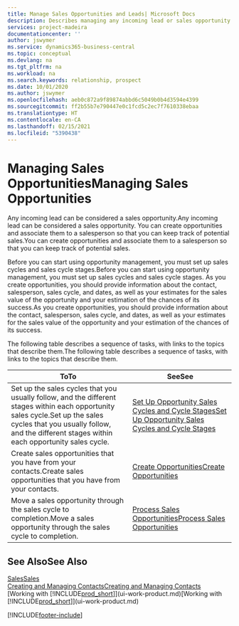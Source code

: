 ```yaml
---
title: Manage Sales Opportunities and Leads| Microsoft Docs
description: Describes managing any incoming lead or sales opportunity in Business Central,  and associating the opportunity with a salesperson to keep track of potential sales.
services: project-madeira
documentationcenter: ''
author: jswymer
ms.service: dynamics365-business-central
ms.topic: conceptual
ms.devlang: na
ms.tgt_pltfrm: na
ms.workload: na
ms.search.keywords: relationship, prospect
ms.date: 10/01/2020
ms.author: jswymer
ms.openlocfilehash: aeb0c872a9f89874abbd6c5049b0b4d3594e4399
ms.sourcegitcommit: ff2b55b7e790447e0c1fcd5c2ec7f7610338ebaa
ms.translationtype: HT
ms.contentlocale: en-CA
ms.lasthandoff: 02/15/2021
ms.locfileid: "5390438"
---
```

# <a name="managing-sales-opportunities"></a><span data-ttu-id="bed08-103">Managing Sales Opportunities</span><span class="sxs-lookup"><span data-stu-id="bed08-103">Managing Sales Opportunities</span></span>
<span data-ttu-id="bed08-104">Any incoming lead can be considered a sales opportunity.</span><span class="sxs-lookup"><span data-stu-id="bed08-104">Any incoming lead can be considered a sales opportunity.</span></span> <span data-ttu-id="bed08-105">You can create opportunities and associate them to a salesperson so that you can keep track of potential sales.</span><span class="sxs-lookup"><span data-stu-id="bed08-105">You can create opportunities and associate them to a salesperson so that you can keep track of potential sales.</span></span>

<span data-ttu-id="bed08-106">Before you can start using opportunity management, you must set up sales cycles and sales cycle stages.</span><span class="sxs-lookup"><span data-stu-id="bed08-106">Before you can start using opportunity management, you must set up sales cycles and sales cycle stages.</span></span> <span data-ttu-id="bed08-107">As you create opportunities, you should provide information about the contact, salesperson, sales cycle, and dates, as well as your estimates for the sales value of the opportunity and your estimation of the chances of its success.</span><span class="sxs-lookup"><span data-stu-id="bed08-107">As you create opportunities, you should provide information about the contact, salesperson, sales cycle, and dates, as well as your estimates for the sales value of the opportunity and your estimation of the chances of its success.</span></span>

<span data-ttu-id="bed08-108">The following table describes a sequence of tasks, with links to the topics that describe them.</span><span class="sxs-lookup"><span data-stu-id="bed08-108">The following table describes a sequence of tasks, with links to the topics that describe them.</span></span>

| <span data-ttu-id="bed08-109">To</span><span class="sxs-lookup"><span data-stu-id="bed08-109">To</span></span> | <span data-ttu-id="bed08-110">See</span><span class="sxs-lookup"><span data-stu-id="bed08-110">See</span></span> |
| --- | --- |
| <span data-ttu-id="bed08-111">Set up the sales cycles that you usually follow, and the different stages within each opportunity sales cycle.</span><span class="sxs-lookup"><span data-stu-id="bed08-111">Set up the sales cycles that you usually follow, and the different stages within each opportunity sales cycle.</span></span> |[<span data-ttu-id="bed08-112">Set Up Opportunity Sales Cycles and Cycle Stages</span><span class="sxs-lookup"><span data-stu-id="bed08-112">Set Up Opportunity Sales Cycles and Cycle Stages</span></span>](marketing-how-setup-opportunity-sales-cycles-stages.md) |
| <span data-ttu-id="bed08-113">Create sales opportunities that you have from your contacts.</span><span class="sxs-lookup"><span data-stu-id="bed08-113">Create sales opportunities that you have from your contacts.</span></span> |[<span data-ttu-id="bed08-114">Create Opportunities</span><span class="sxs-lookup"><span data-stu-id="bed08-114">Create Opportunities</span></span>](marketing-how-create-opportunities.md) |
| <span data-ttu-id="bed08-115">Move a sales opportunity through the sales cycle to completion.</span><span class="sxs-lookup"><span data-stu-id="bed08-115">Move a sales opportunity through the sales cycle to completion.</span></span> |[<span data-ttu-id="bed08-116">Process Sales Opportunities</span><span class="sxs-lookup"><span data-stu-id="bed08-116">Process Sales Opportunities</span></span>](marketing-processing-sales-opportunities.md) |

## <a name="see-also"></a><span data-ttu-id="bed08-117">See Also</span><span class="sxs-lookup"><span data-stu-id="bed08-117">See Also</span></span>
[<span data-ttu-id="bed08-118">Sales</span><span class="sxs-lookup"><span data-stu-id="bed08-118">Sales</span></span>](sales-manage-sales.md)  
[<span data-ttu-id="bed08-119">Creating and Managing Contacts</span><span class="sxs-lookup"><span data-stu-id="bed08-119">Creating and Managing Contacts</span></span>](marketing-contacts.md)  
<span data-ttu-id="bed08-120">[Working with [!INCLUDE[prod_short](includes/prod_short.md)]](ui-work-product.md)</span><span class="sxs-lookup"><span data-stu-id="bed08-120">[Working with [!INCLUDE[prod_short](includes/prod_short.md)]](ui-work-product.md)</span></span>


[!INCLUDE[footer-include](includes/footer-banner.md)]